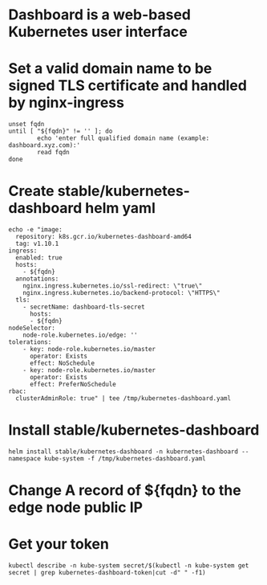 # Dashboard is a web-based Kubernetes user interface

# Set a valid domain name to be signed TLS certificate and handled by nginx-ingress
```
unset fqdn
until [ "${fqdn}" != '' ]; do
        echo 'enter full qualified domain name (example: dashboard.xyz.com):'
        read fqdn
done
```
# Create stable/kubernetes-dashboard helm yaml
```
echo -e "image:
  repository: k8s.gcr.io/kubernetes-dashboard-amd64
  tag: v1.10.1
ingress:
  enabled: true
  hosts: 
    - ${fqdn}
  annotations:
    nginx.ingress.kubernetes.io/ssl-redirect: \"true\"
    nginx.ingress.kubernetes.io/backend-protocol: \"HTTPS\"
  tls:
    - secretName: dashboard-tls-secret
      hosts:
      - ${fqdn}
nodeSelector:
    node-role.kubernetes.io/edge: ''
tolerations:
    - key: node-role.kubernetes.io/master
      operator: Exists
      effect: NoSchedule
    - key: node-role.kubernetes.io/master
      operator: Exists
      effect: PreferNoSchedule
rbac:
  clusterAdminRole: true" | tee /tmp/kubernetes-dashboard.yaml
```
# Install stable/kubernetes-dashboard
```helm install stable/kubernetes-dashboard -n kubernetes-dashboard --namespace kube-system -f /tmp/kubernetes-dashboard.yaml```
# Change A record of ${fqdn} to the edge node public IP
# Get your token
```kubectl describe -n kube-system secret/$(kubectl -n kube-system get secret | grep kubernetes-dashboard-token|cut -d" " -f1)```
